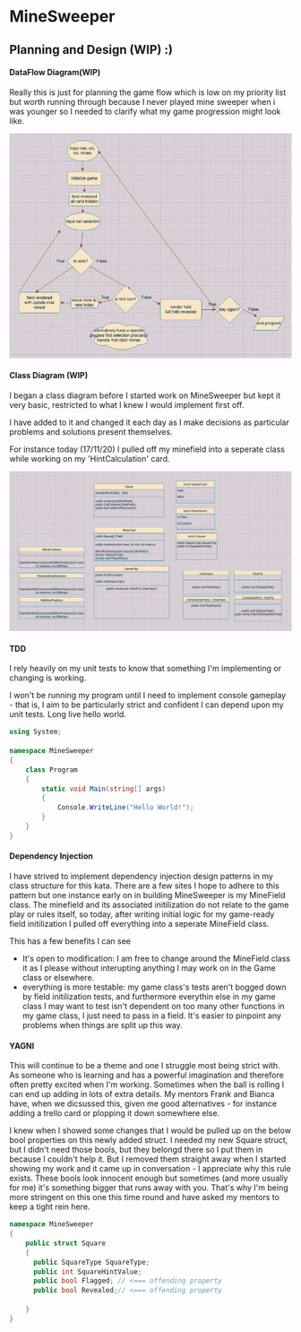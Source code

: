 # MineSweeper

## Planning and Design (WIP) :)
#### DataFlow Diagram(WIP)

Really this is just for planning the game flow which is low on my priority list but worth running through because I never played mine sweeper when i was younger so I needed to clarify what my game progression might look like.

<img src="docs/DFD.png">

#### Class Diagram (WIP)

I began a class diagram before I started work on MineSweeper but kept it very basic, restricted to what I knew I would implement first off.

 I have added to it and changed it each day as I make decisions as particular problems and solutions present themselves. 

For instance today (17/11/20) I pulled off my minefield into a seperate class while working on my 'HintCalculation' card. 



<img src="docs/ClassDiagram.png">





#### TDD

I rely heavily on my unit tests to know that something I'm implementing or changing is working. 

I won't be running my program until I need to implement console gameplay - that is, I aim to be particularly strict and confident I can depend upon my unit tests. Long live hello world.

```C#
using System;

namespace MineSweeper
{
    class Program
    {
        static void Main(string[] args)
        {
            Console.WriteLine("Hello World!");
        }
    }
}

```

#### Dependency Injection

I have strived to implement dependency injection design patterns in my class structure for this kata. There are a few sites I hope to adhere to this pattern but one instance early on in building MineSweeper is my MineField class. The minefield and its associated initilization do not relate to the game play or rules itself, so today, after writing initial logic for my game-ready field initilization I pulled off everything into a seperate MineField class. 

This has a few benefits I can see

- It's open to modification: I am free to change around the MineField class it as I please without interupting anything I may work on in the Game class or elsewhere.
- everything is more testable: my game class's tests aren't bogged down by field initilization tests, and furthermore everythin else in my game class I may want to test isn't dependent on too many other functions in my game class, I just need to pass in a field. It's easier to pinpoint any problems when things are split up this way.

#### YAGNI

This will continue to be a theme and one I struggle most being strict with. As someone who is learning and has a powerful imagination and therefore often pretty excited when I'm working. Sometimes when the ball is rolling I can end up adding in lots of extra details. My mentors Frank and Bianca have, when we dicsussed this, given me good alternatives - for instance adding a trello card or plopping it down somewhere else. 

I knew when I showed some changes that I would be pulled up on the below bool properties on this newly added struct.
I needed my new Square struct, but I didn't need those bools, but they belongd there so I put them in because I couldn't help it. But I removed them straight away when I started showing my work and it came up in conversation - I appreciate why this rule exists. These bools look innocent enough but sometimes (and more usually for me) it's something bigger that runs away with you. That's why I'm being more stringent on this one this time round and have asked my mentors to keep a tight rein here.

```C#
namespace MineSweeper
{
    public struct Square
    {
      public SquareType SquareType;
      public int SquareHintValue;
      public bool Flagged; // <=== offending property
      public bool Revealed;// <=== offending property
        
    }
}
```

